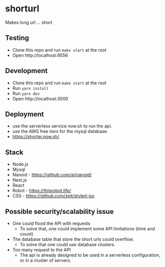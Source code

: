 # shorturl
Makes long url ... short

## Testing
 - Clone this repo and run `make start` at the root
 - Open http://localhost:9556
 
## Development
 - Clone this repo and run `make start` at the root
 - Run `yarn install`
 - Run `yarn dev`
 - Open http://localhost:3000

## Deployment
 - use the serverless service now.sh to run the api.
 - use the AWS free tiers for the mysql database.
 - https://shorter.now.sh/

## Stack
 - Node.js
 - Mysql
 - Nanoid - https://github.com/ai/nanoid/
 - Next.js
 - React
 - Robot - https://thisrobot.life/
 - CSS - https://github.com/zeit/styled-jsx
 
## Possible security/scalability issue
 - One could flood the API with requests
   - To solve that, one could implement some API limitations (time and count)
 - The database table that store the short urls could overflow.
   - To solve that one could use database clusters.
 - Too many request to the API
   - The api is already designed to be used in a serverless configuration, or in a cluster of servers. 

